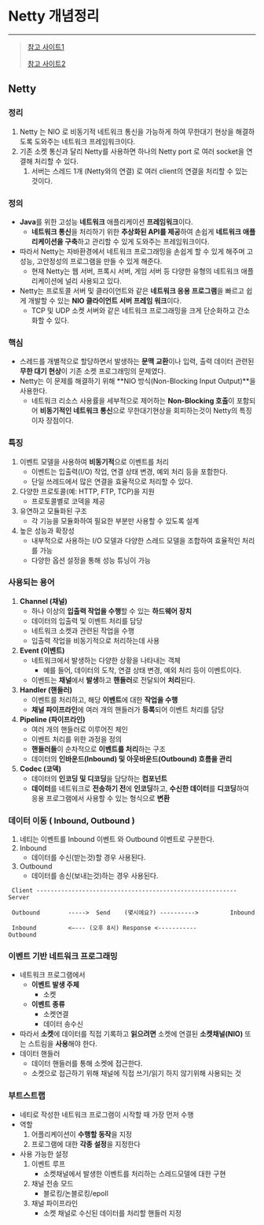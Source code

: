 # Netty 개념정리

---

>[참고 사이트1](https://velog.io/@monami/Netty)
>
>[참고 사이트2](https://hbase.tistory.com/116)

## Netty 

### 정리

1. Netty 는 NIO 로 비동기적 네트워크 통신을 가능하게 하여 무한대기 현상을 해결하도록 도와주는 네트워크 프레임워크이다. 
2. 기존 소켓 통신과 달리 Netty를 사용하면 하나의 Netty port 로 여러 socket을 연결해 처리할 수 있다. 
   1. 서버는 스레드 1개 (Netty와의 연결) 로 여러 client의 연결을 처리할 수 있는 것이다. 


### 정의

- **Java**를 위한 고성능 **네트워크** 애플리케이션 **프레임워크**이다. 
  - **네트워크 통신**을 처리하기 위한 **추상화된 API를 제공**하여 손쉽게 **네트워크 애플리케이션을 구축**하고 관리할 수 있게 도와주는 프레임워크이다.  
- 따라서 Netty는 자바환경에서 네트워크 프로그래밍을 손쉽게 할 수 있게 해주며 고성능, 고안정성의 프로그램을 만들 수 있게 해준다.
  - 현재 Netty는 웹 서버, 프록시 서버, 게임 서버 등 다양한 유형의 네트워크 애플리케이션에 널리 사용되고 있다. 
- Netty는 프로토콜 서버 및 클라이언트와 같은 **네트워크 응용 프로그램**을 빠르고 쉽게 개발할 수 있는 **NIO 클라이언트 서버 프레임 워크**이다. 
  - TCP 및 UDP 소켓 서버와 같은 네트워크 프로그래밍을 크게 단순화하고 간소화할 수 있다. 


### 핵심

- 스레드를 개별적으로 할당하면서 발생하는 **문맥 교환**이나 입력, 출력 데이터 관련된 **무한 대기 현상**이 기존 소켓 프로그래밍의 문제였다. 
- Netty는 이 문제를 해결하기 위해 **NIO 방식(Non-Blocking Input Output)**을 사용한다. 
  - 네트워크 리소스 사용률을 세부적으로 제어하는 **Non-Blocking 호출**이 포함되어 **비동기적인 네트워크 통신**으로 무한대기현상을 회피하는것이 Netty의 특징이자 장점이다. 

### 특징

1. 이벤트 모델을 사용하여 **비동기적**으로 이벤트를 처리
   - 이벤트는 입출력(I/O) 작업, 연결 상태 변경, 예외 처리 등을 포함한다. 
   - 단일 쓰레드에서 많은 연결을 효율적으로 처리할 수 있다. 
2. 다양한 프로토콜(예: HTTP, FTP, TCP)을 지원
   - 프로토콜별로 코덱을 제공
3. 유연하고 모듈화된 구조
   - 각 기능을 모듈화하여 필요한 부분만 사용할 수 있도록 설계
4. 높은 성능과 확장성
   - 내부적으로 사용하는 I/O 모델과 다양한 스레드 모델을 조합하여 효율적인 처리를 가능
   - 다양한 옵션 설정을 통해 성능 튜닝이 가능

### 사용되는 용어

1. **Channel (채널)**
   - 하나 이상의 **입출력 작업을 수행**할 수 있는 **하드웨어 장치**
   - 데이터의 입출력 및 이벤트 처리를 담당
   - 네트워크 소켓과 관련된 작업을 수행
   - 입출력 작업을 비동기적으로 처리하는데 사용
2. **Event (이벤트)**
   - 네트워크에서 발생하는 다양한 상황을 나타내는 객체
     - 예를 들어, 데이터의 도착, 연결 상태 변경, 예외 처리 등이 이벤트이다. 
   - 이벤트는 **채널**에서 **발생**하고 **핸들러**로 전달되어 **처리**된다. 
3. **Handler (핸들러)**
   - 이벤트를 처리하고, 해당 **이벤트**에 대한 **작업을 수행**
   - **채널 파이프라인**에 여러 개의 핸들러가 **등록**되어 이벤트 처리를 담당
4. **Pipeline (파이프라인)**
   - 여러 개의 핸들러로 이루어진 체인
   - 이벤트 처리를 위한 과정을 정의
   - **핸들러들**이 순차적으로 **이벤트를 처리**하는 구조
   - 데이터의 **인바운드(Inbound) 및 아웃바운드(Outbound) 흐름을 관리**
5. **Codec (코덱)**
   - 데이터의 **인코딩 및 디코딩**을 담당하는 **컴포넌트**
   - **데이터**를 네트워크로 **전송하기 전**에 **인코딩**하고, **수신한 데이터**를 **디코딩**하여 응용 프로그램에서 사용할 수 있는 형식으로 **변환**

### 데이터 이동 ( Inbound, Outbound )

1. 네티는 이벤트를 Inbound 이벤트 와 Outbound 이벤트로 구분한다. 
2. Inbound  
   - 데이터를 수신(받는것)할 경우 사용된다. 
3. Outbound 
   - 데이터를 송신(보내는것)하는 경우 사용된다. 

```null
 Client ---------------------------------------------------------Server

 Outbound        ----->  Send    (몇시에요?) ---------->         Inbound

 Inbound         <–--- (오후 8시) Response <-----------         Outbound
```

### 이벤트 기반 네트워크 프로그래밍

- 네트워크 프로그램에서 
  - **이벤트 발생 주체**
    - 소켓
  - **이벤트 종류**
    - 소켓연결
    - 데이터 송수신 
- 따라서 **소켓**에 데이터를 직접 기록하고 **읽으려면** 소켓에 연결된 **소켓채널(NIO)** 또는 스트림을 **사용**해야 한다.
- 데이터 핸들러
  - 데이터 핸들러를 통해 소켓에 접근한다. 
  - 소켓으로 접근하기 위해 채널에 직접 쓰기/읽기 하지 않기위해 사용되는 것

### 부트스트랩

- 네티로 작성한 네트워크 프로그램이 시작할 때 가장 먼저 수행
- 역할
  1. 어플리케이션이 **수행할 동작**을 지정
  2. 프로그램에 대한 **각종 설정**을 지정한다
- 사용 가능한 설정
  1. 이벤트 루프
     - 소켓채널에서 발생한 이벤트를 처리하는 스레드모델에 대한 구현
  2. 채널 전송 모드
     - 블로킹/논블로킹/epoll
  3. 채널 파이프라인
     - 소켓 채널로 수신된 데이터를 처리할 핸들러 지정